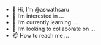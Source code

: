 - 👋 Hi, I’m @aswathsaru
- 👀 I’m interested in ...
- 🌱 I’m currently learning ...
- 💞️ I’m looking to collaborate on ...
- 📫 How to reach me ...

<!---
aswathsaru/aswathsaru is a ✨ special ✨ repository because its `README.md` (this file) appears on your GitHub profile.
You can click the Preview link to take a look at your changes.
--->
